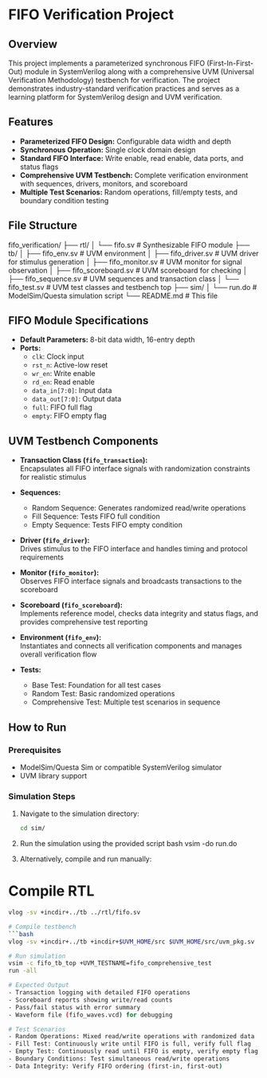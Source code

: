 # FIFO Verification Project

## Overview

This project implements a parameterized synchronous FIFO (First-In-First-Out) module in SystemVerilog along with a comprehensive UVM (Universal Verification Methodology) testbench for verification. The project demonstrates industry-standard verification practices and serves as a learning platform for SystemVerilog design and UVM verification.

## Features

- **Parameterized FIFO Design:** Configurable data width and depth  
- **Synchronous Operation:** Single clock domain design  
- **Standard FIFO Interface:** Write enable, read enable, data ports, and status flags  
- **Comprehensive UVM Testbench:** Complete verification environment with sequences, drivers, monitors, and scoreboard  
- **Multiple Test Scenarios:** Random operations, fill/empty tests, and boundary condition testing  

## File Structure
fifo_verification/
├── rtl/
│ └── fifo.sv # Synthesizable FIFO module
├── tb/
│ ├── fifo_env.sv # UVM environment
│ ├── fifo_driver.sv # UVM driver for stimulus generation
│ ├── fifo_monitor.sv # UVM monitor for signal observation
│ ├── fifo_scoreboard.sv # UVM scoreboard for checking
│ ├── fifo_sequence.sv # UVM sequences and transaction class
│ └── fifo_test.sv # UVM test classes and testbench top
├── sim/
│ └── run.do # ModelSim/Questa simulation script
└── README.md # This file

## FIFO Module Specifications

- **Default Parameters:** 8-bit data width, 16-entry depth  
- **Ports:**  
  - `clk`: Clock input  
  - `rst_n`: Active-low reset  
  - `wr_en`: Write enable  
  - `rd_en`: Read enable  
  - `data_in[7:0]`: Input data  
  - `data_out[7:0]`: Output data  
  - `full`: FIFO full flag  
  - `empty`: FIFO empty flag  

## UVM Testbench Components

- **Transaction Class (`fifo_transaction`):**  
  Encapsulates all FIFO interface signals with randomization constraints for realistic stimulus  

- **Sequences:**  
  - Random Sequence: Generates randomized read/write operations  
  - Fill Sequence: Tests FIFO full condition  
  - Empty Sequence: Tests FIFO empty condition  

- **Driver (`fifo_driver`):**  
  Drives stimulus to the FIFO interface and handles timing and protocol requirements  

- **Monitor (`fifo_monitor`):**  
  Observes FIFO interface signals and broadcasts transactions to the scoreboard  

- **Scoreboard (`fifo_scoreboard`):**  
  Implements reference model, checks data integrity and status flags, and provides comprehensive test reporting  

- **Environment (`fifo_env`):**  
  Instantiates and connects all verification components and manages overall verification flow  

- **Tests:**  
  - Base Test: Foundation for all test cases  
  - Random Test: Basic randomized operations  
  - Comprehensive Test: Multiple test scenarios in sequence  

## How to Run

### Prerequisites

- ModelSim/Questa Sim or compatible SystemVerilog simulator  
- UVM library support  

### Simulation Steps

1. Navigate to the simulation directory:

   ```bash
   cd sim/

2. Run the simulation using the provided script
bash
vsim -do run.do

3. Alternatively, compile and run manually:

# Compile RTL
```bash
vlog -sv +incdir+../tb ../rtl/fifo.sv

# Compile testbench
```bash
vlog -sv +incdir+../tb +incdir+$UVM_HOME/src $UVM_HOME/src/uvm_pkg.sv ../tb/fifo_test.sv

# Run simulation
vsim -c fifo_tb_top +UVM_TESTNAME=fifo_comprehensive_test
run -all

# Expected Output
- Transaction logging with detailed FIFO operations
- Scoreboard reports showing write/read counts
- Pass/fail status with error summary
- Waveform file (fifo_waves.vcd) for debugging

# Test Scenarios
- Random Operations: Mixed read/write operations with randomized data
- Fill Test: Continuously write until FIFO is full, verify full flag
- Empty Test: Continuously read until FIFO is empty, verify empty flag
- Boundary Conditions: Test simultaneous read/write operations
- Data Integrity: Verify FIFO ordering (first-in, first-out)

